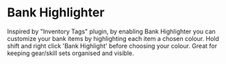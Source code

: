 # Bank Highlighter
Inspired by "Inventory Tags" plugin, by enabling Bank Highlighter you can customize your bank items by highlighting each item a chosen colour. Hold shift and right click 'Bank Highlight' before choosing your colour. Great for keeping gear/skill sets organised and visible.
